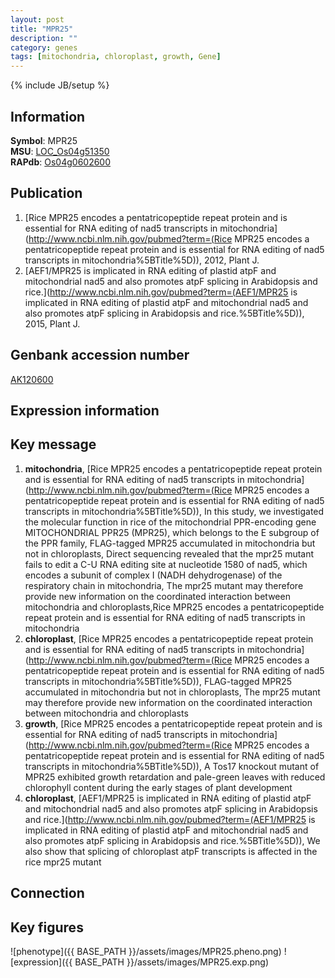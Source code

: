 ```yaml
---
layout: post
title: "MPR25"
description: ""
category: genes
tags: [mitochondria, chloroplast, growth, Gene]
---
```

{% include JB/setup %}

## Information
__Symbol__: MPR25  
__MSU__: [LOC_Os04g51350](http://rice.plantbiology.msu.edu/cgi-bin/ORF_infopage.cgi?orf=LOC_Os04g51350)  
__RAPdb__: [Os04g0602600](http://rapdb.dna.affrc.go.jp/viewer/gbrowse_details/irgsp1?name=Os04g0602600)  

## Publication
1. [Rice MPR25 encodes a pentatricopeptide repeat protein and is essential for RNA editing of nad5 transcripts in mitochondria](http://www.ncbi.nlm.nih.gov/pubmed?term=(Rice MPR25 encodes a pentatricopeptide repeat protein and is essential for RNA editing of nad5 transcripts in mitochondria%5BTitle%5D)), 2012, Plant J.
2. [AEF1/MPR25 is implicated in RNA editing of plastid atpF and mitochondrial nad5 and also promotes atpF splicing in Arabidopsis and rice.](http://www.ncbi.nlm.nih.gov/pubmed?term=(AEF1/MPR25 is implicated in RNA editing of plastid atpF and mitochondrial nad5 and also promotes atpF splicing in Arabidopsis and rice.%5BTitle%5D)), 2015, Plant J.

## Genbank accession number
[AK120600](http://www.ncbi.nlm.nih.gov/nuccore/AK120600)

## Expression information

## Key message
1. __mitochondria__, [Rice MPR25 encodes a pentatricopeptide repeat protein and is essential for RNA editing of nad5 transcripts in mitochondria](http://www.ncbi.nlm.nih.gov/pubmed?term=(Rice MPR25 encodes a pentatricopeptide repeat protein and is essential for RNA editing of nad5 transcripts in mitochondria%5BTitle%5D)),  In this study, we investigated the molecular function in rice of the mitochondrial PPR-encoding gene MITOCHONDRIAL PPR25 (MPR25), which belongs to the E subgroup of the PPR family, FLAG-tagged MPR25 accumulated in mitochondria but not in chloroplasts, Direct sequencing revealed that the mpr25 mutant fails to edit a C-U RNA editing site at nucleotide 1580 of nad5, which encodes a subunit of complex I (NADH dehydrogenase) of the respiratory chain in mitochondria, The mpr25 mutant may therefore provide new information on the coordinated interaction between mitochondria and chloroplasts,Rice MPR25 encodes a pentatricopeptide repeat protein and is essential for RNA editing of nad5 transcripts in mitochondria
2. __chloroplast__, [Rice MPR25 encodes a pentatricopeptide repeat protein and is essential for RNA editing of nad5 transcripts in mitochondria](http://www.ncbi.nlm.nih.gov/pubmed?term=(Rice MPR25 encodes a pentatricopeptide repeat protein and is essential for RNA editing of nad5 transcripts in mitochondria%5BTitle%5D)),  FLAG-tagged MPR25 accumulated in mitochondria but not in chloroplasts, The mpr25 mutant may therefore provide new information on the coordinated interaction between mitochondria and chloroplasts
3. __growth__, [Rice MPR25 encodes a pentatricopeptide repeat protein and is essential for RNA editing of nad5 transcripts in mitochondria](http://www.ncbi.nlm.nih.gov/pubmed?term=(Rice MPR25 encodes a pentatricopeptide repeat protein and is essential for RNA editing of nad5 transcripts in mitochondria%5BTitle%5D)),  A Tos17 knockout mutant of MPR25 exhibited growth retardation and pale-green leaves with reduced chlorophyll content during the early stages of plant development
4. __chloroplast__, [AEF1/MPR25 is implicated in RNA editing of plastid atpF and mitochondrial nad5 and also promotes atpF splicing in Arabidopsis and rice.](http://www.ncbi.nlm.nih.gov/pubmed?term=(AEF1/MPR25 is implicated in RNA editing of plastid atpF and mitochondrial nad5 and also promotes atpF splicing in Arabidopsis and rice.%5BTitle%5D)),  We also show that splicing of chloroplast atpF transcripts is affected in the rice mpr25 mutant

## Connection

## Key figures
![phenotype]({{ BASE_PATH }}/assets/images/MPR25.pheno.png)
![expression]({{ BASE_PATH }}/assets/images/MPR25.exp.png)


